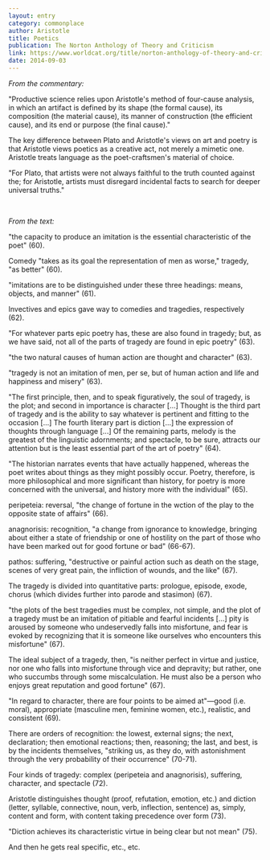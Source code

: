 ```yaml
---
layout: entry
category: commonplace
author: Aristotle
title: Poetics
publication: The Norton Anthology of Theory and Criticism
link: https://www.worldcat.org/title/norton-anthology-of-theory-and-criticism/oclc/45023141
date: 2014-09-03
---
```


*From the commentary:*


"Productive science relies upon Aristotle's method of four-cause analysis, in which an artifact is defined by its shape (the formal cause), its composition (the material cause), its manner of construction (the efficient cause), and its end or purpose (the final cause)."

The key difference between Plato and Aristotle's views on art and poetry is that Aristotle views poetics as a creative act, not merely a mimetic one. Aristotle treats language as the poet-craftsmen's material of choice.

"For Plato, that artists were not always faithful to the truth counted against the; for Aristotle, artists must disregard incidental facts to search for deeper universal truths."

<br>

*From the text:*

"the capacity to produce an imitation is the essential characteristic of the poet" (60).

Comedy "takes as its goal the representation of men as worse," tragedy, "as better" (60).

"imitations are to be distinguished under these three headings: means, objects, and manner" (61).

Invectives and epics gave way to comedies and tragedies, respectively (62).

"For whatever parts epic poetry has, these are also found in tragedy; but, as we have said, not all of the parts of tragedy are found in epic poetry" (63).

"the two natural causes of human action are thought and character" (63).

"tragedy is not an imitation of men, per se, but of human action and life and happiness and misery" (63).

"The first principle, then, and to speak figuratively, the soul of tragedy, is the plot; and second in importance is character [...] Thought is the third part of tragedy and is the ability to say whatever is pertinent and fitting to the occasion [...] The fourth literary part is diction [...] the expression of thoughts through language [...] Of the remaining parts, melody is the greatest of the linguistic adornments; and spectacle, to be sure, attracts our attention but is the least essential part of the art of poetry" (64).

"The historian narrates events that have actually happened, whereas the poet writes about things as they might possibly occur. Poetry, therefore, is more philosophical and more significant than history, for poetry is more concerned with the universal, and history more with the individual" (65).

peripeteia: reversal, "the change of fortune in the wction of the play to the opposite state of affairs" (66).

anagnorisis: recognition, "a change from ignorance to knowledge, bringing about either a state of friendship or one of hostility on the part of those who have been marked out for good fortune or bad" (66-67).

pathos: suffering, "destructive or painful action such as death on the stage, scenes of very great pain, the infliction of wounds, and the like" (67).

The tragedy is divided into quantitative parts: prologue, episode, exode, chorus (which divides further into parode and stasimon) (67).

"the plots of the best tragedies must be complex, not simple, and the plot of a tragedy must be an imitation of pitiable and fearful incidents [...] pity is aroused by someone who undeservedly falls into misfortune, and fear is evoked by recognizing that it is someone like ourselves who encounters this misfortune" (67).

The ideal subject of a tragedy, then, "is neither perfect in virtue and justice, nor one who falls into misfortune through vice and depravity; but rather, one who succumbs through some miscalculation. He must also be a person who enjoys great reputation and good fortune" (67).

"In regard to character, there are four points to be aimed at"—good (i.e. moral), appropriate (masculine men, feminine women, etc.), realistic, and consistent (69).

There are orders of recognition: the lowest, external signs; the next, declaration; then emotional reactions; then, reasoning; the last, and best, is by the incidents themselves, "striking us, as they do, with astonishment through the very probability of their occurrence" (70-71).

Four kinds of tragedy: complex (peripeteia and anagnorisis), suffering, character, and spectacle (72).

Aristotle distinguishes thought (proof, refutation, emotion, etc.) and diction (letter, syllable, connective, noun, verb, inflection, sentence) as, simply, content and form, with content taking precedence over form (73).

"Diction achieves its characteristic virtue in being clear but not mean" (75).

And then he gets real specific, etc., etc.
